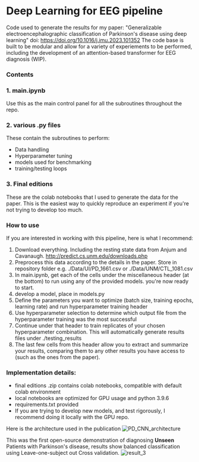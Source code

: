 # Deep Learning for EEG pipeline

Code used to generate the results for my paper: "Generalizable electroencephalographic classification of Parkinson's disease using deep learning"
doi: https://doi.org/10.1016/j.imu.2023.101352
The code base is built to be modular and allow for a variety of experiements to be performed, including the development of an attention-based transformer for EEG diagnosis (WIP).

### Contents
### 1. main.ipynb
Use this as the main control panel for all the subroutines throughout the repo.
### 2. various .py files
These contain the subroutines to perform:
- Data handling
- Hyperparameter tuning
- models used for benchmarking
- training/testing loops
### 3. Final editions
These are the colab notebooks that I used to generate the data for the paper. This is the easiest way to quickly reproduce an experiment if you're not trying to develop too much. 


### How to use
If you are interested in working with this pipeline, here is what I recommend:
1. Download everything. Including the resting state data from Anjum and Cavanaugh. http://predict.cs.unm.edu/downloads.php
2. Preprocess this data according to the details in the paper. Store in repository folder e.g. ./Data/UI/PD_1661.csv or ./Data/UNM/CTL_1081.csv
3. In main.ipynb, get each of the cells under the miscellaneous header (at the bottom) to run using any of the provided models.
you're now ready to start.
4. develop a model, place in models.py
5. Define the parameters you want to optimize (batch size, training epochs, learning rate) and run hyperparameter training header
6. Use hyperparameter selection to determine which output file from the hyperparameter training was the most successful
7. Continue under that header to train replicates of your chosen hyperparameter combination. This will automatically generate results files under ./testing_results
8. The last few cells from this header allow you to extract and summarize your results, comparing them to any other results you have access to (such as the ones from the paper).

### Implementation details:
- final editions .zip contains colab notebooks, compatible with default colab environment
- local notebooks are optimized for GPU usage and python 3.9.6
- requirements.txt provided
- If you are trying to develop new models, and test rigorously, I recommend doing it locally with the GPU repo.

Here is the architecture used in the publication
![PD_CNN_architecture](https://github.com/RickSugden/DL_for_EEG/assets/41484082/6d63e8ca-f0ba-4af3-aff5-acd3be35360f)

This was the first open-source demonstration of diagnosing **Unseen** Patients with Parkinson's disease, results show balanced classification using Leave-one-subject out Cross validation. 
![result_3](https://github.com/RickSugden/DL_for_EEG/assets/41484082/e772b939-62a6-435c-81c5-d8d62a11ccba)

